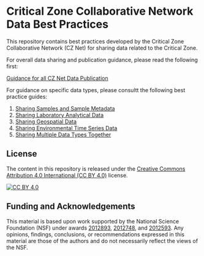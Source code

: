 # Critical Zone Collaborative Network Data Best Practices
This repository contains best practices developed by the Critical Zone Collaborative Network (CZ Net) for sharing data related to the Critical Zone.

For overall data sharing and publication guidance, please read the following first:

[Guidance for all CZ Net Data Publication](docs/data_publication_guidance.md)

For guidance on specific data types, please consultt the following best practice guides:

1. [Sharing Samples and Sample Metadata](docs/sample_data/registering_samples.md)
2. [Sharing Laboratory Analytical Data](docs/sample_data/sample_data.md)
3. [Sharing Geospatial Data](docs/geospatial_data/geospatial_data.md)
4. [Sharing Environmental Time Series Data](docs/time_series_data/time_series_data.md)
5. [Sharing Multiple Data Types Together](docs/multiple_data_types/multiple_data_types.md)

## License

The content in this repository is released under the [Creative Commons Attribution 4.0 International (CC BY 4.0)][cc-by] license. 

[![CC BY 4.0][cc-by-image]][cc-by]

[cc-by]: http://creativecommons.org/licenses/by/4.0/
[cc-by-image]: https://i.creativecommons.org/l/by/4.0/88x31.png

## Funding and Acknowledgements

This material is based upon work supported by the National Science Foundation (NSF) under awards [2012893](https://www.nsf.gov/awardsearch/showAward?AWD_ID=2012893), [2012748](https://www.nsf.gov/awardsearch/showAward?AWD_ID=2012748), and [2012593](https://www.nsf.gov/awardsearch/showAward?AWD_ID=2012593). Any opinions, findings, conclusions, or recommendations expressed in this material are those of the authors and do not necessarily reflect the views of the NSF.
